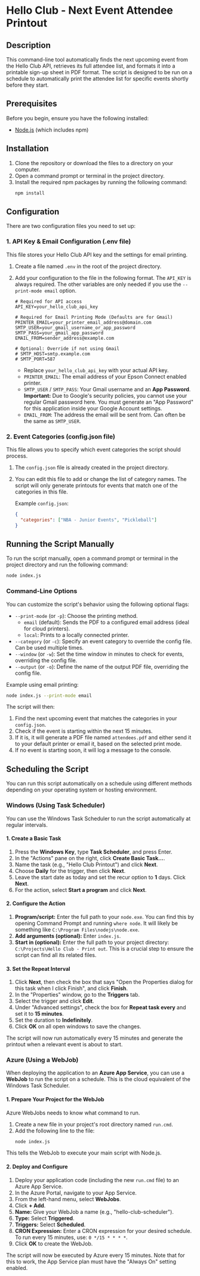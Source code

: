 # Hello Club - Next Event Attendee Printout

## Description

This command-line tool automatically finds the next upcoming event from the Hello Club API, retrieves its full attendee list, and formats it into a printable sign-up sheet in PDF format. The script is designed to be run on a schedule to automatically print the attendee list for specific events shortly before they start.

## Prerequisites

Before you begin, ensure you have the following installed:
- [Node.js](https://nodejs.org/) (which includes npm)

## Installation

1. Clone the repository or download the files to a directory on your computer.
2. Open a command prompt or terminal in the project directory.
3. Install the required npm packages by running the following command:
    ```bash
    npm install
    ```

## Configuration

There are two configuration files you need to set up:

### 1. API Key & Email Configuration (.env file)

This file stores your Hello Club API key and the settings for email printing.

1. Create a file named `.env` in the root of the project directory.
2. Add your configuration to the file in the following format. The `API_KEY` is always required. The other variables are only needed if you use the `--print-mode email` option.

    ```
    # Required for API access
    API_KEY=your_hello_club_api_key

    # Required for Email Printing Mode (Defaults are for Gmail)
    PRINTER_EMAIL=your_printer_email_address@domain.com
    SMTP_USER=your_gmail_username_or_app_password
    SMTP_PASS=your_gmail_app_password
    EMAIL_FROM=sender_address@example.com

    # Optional: Override if not using Gmail
    # SMTP_HOST=smtp.example.com
    # SMTP_PORT=587
    ```

    - Replace `your_hello_club_api_key` with your actual API key.
    - `PRINTER_EMAIL`: The email address of your Epson Connect enabled printer.
    - `SMTP_USER` / `SMTP_PASS`: Your Gmail username and an **App Password**. **Important:** Due to Google's security policies, you cannot use your regular Gmail password here. You must generate an "App Password" for this application inside your Google Account settings.
    - `EMAIL_FROM`: The address the email will be sent from. Can often be the same as `SMTP_USER`.

### 2. Event Categories (config.json file)

This file allows you to specify which event categories the script should process.

1. The `config.json` file is already created in the project directory.
2. You can edit this file to add or change the list of category names. The script will only generate printouts for events that match one of the categories in this file.

    Example `config.json`:
    ```json
    {
      "categories": ["NBA - Junior Events", "Pickleball"]
    }
    ```

## Running the Script Manually

To run the script manually, open a command prompt or terminal in the project directory and run the following command:

```bash
node index.js
```

### Command-Line Options

You can customize the script's behavior using the following optional flags:

- `--print-mode` (or `-p`): Choose the printing method.
  - `email` (default): Sends the PDF to a configured email address (ideal for cloud printers).
  - `local`: Prints to a locally connected printer.
- `--category` (or `-c`): Specify an event category to override the config file. Can be used multiple times.
- `--window` (or `-w`): Set the time window in minutes to check for events, overriding the config file.
- `--output` (or `-o`): Define the name of the output PDF file, overriding the config file.

Example using email printing:
```bash
node index.js --print-mode email
```

The script will then:
1. Find the next upcoming event that matches the categories in your `config.json`.
2. Check if the event is starting within the next 15 minutes.
3. If it is, it will generate a PDF file named `attendees.pdf` and either send it to your default printer or email it, based on the selected print mode.
4. If no event is starting soon, it will log a message to the console.

## Scheduling the Script

You can run this script automatically on a schedule using different methods depending on your operating system or hosting environment.

### Windows (Using Task Scheduler)

You can use the Windows Task Scheduler to run the script automatically at regular intervals.

#### 1. Create a Basic Task
1. Press the **Windows Key**, type **Task Scheduler**, and press Enter.
2. In the "Actions" pane on the right, click **Create Basic Task...**.
3. Name the task (e.g., "Hello Club Printout") and click **Next**.
4. Choose **Daily** for the trigger, then click **Next**.
5. Leave the start date as today and set the recur option to **1** days. Click **Next**.
6. For the action, select **Start a program** and click **Next**.

#### 2. Configure the Action
1.  **Program/script:** Enter the full path to your `node.exe`. You can find this by opening Command Prompt and running `where node`. It will likely be something like `C:\Program Files\nodejs\node.exe`.
2.  **Add arguments (optional):** Enter `index.js`.
3.  **Start in (optional):** Enter the full path to your project directory: `C:\Projects\Hello Club - Print out`. This is a crucial step to ensure the script can find all its related files.

#### 3. Set the Repeat Interval
1.  Click **Next**, then check the box that says "Open the Properties dialog for this task when I click Finish", and click **Finish**.
2.  In the "Properties" window, go to the **Triggers** tab.
3.  Select the trigger and click **Edit**.
4.  Under "Advanced settings", check the box for **Repeat task every** and set it to **15 minutes**.
5.  Set the duration to **Indefinitely**.
6.  Click **OK** on all open windows to save the changes.

The script will now run automatically every 15 minutes and generate the printout when a relevant event is about to start.

### Azure (Using a WebJob)

When deploying the application to an **Azure App Service**, you can use a **WebJob** to run the script on a schedule. This is the cloud equivalent of the Windows Task Scheduler.

#### 1. Prepare Your Project for the WebJob
Azure WebJobs needs to know what command to run.
1. Create a new file in your project's root directory named `run.cmd`.
2. Add the following line to the file:
    ```cmd
    node index.js
    ```
This tells the WebJob to execute your main script with Node.js.

#### 2. Deploy and Configure
1. Deploy your application code (including the new `run.cmd` file) to an Azure App Service.
2. In the Azure Portal, navigate to your App Service.
3. From the left-hand menu, select **WebJobs**.
4. Click **+ Add**.
5. **Name:** Give your WebJob a name (e.g., "hello-club-scheduler").
6. **Type:** Select **Triggered**.
7. **Triggers:** Select **Scheduled**.
8. **CRON Expression:** Enter a CRON expression for your desired schedule. To run every 15 minutes, use: `0 */15 * * * *`.
9. Click **OK** to create the WebJob.

The script will now be executed by Azure every 15 minutes. Note that for this to work, the App Service plan must have the "Always On" setting enabled.
